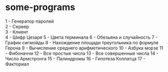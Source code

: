# some-programs

1 - Генератор паролей  
2 - Сервер    
3 - Клиент  
4 - Шифр Цезаря
5 - Цвета терминала
6 - Обезьяна и случайность
7 - График сигмойды
8 - Нахождение площади треугольника по формуле Герона
9 - Вычисление среднего арифметического
10 - Азбука морзе
11 - Фибоначчи
12 - Все простые числа
13 - Все совершенные числа
14 - Число Армстронга
15 - Палиндромы
16 - Гипотеза Коллатца
17 - Факториал
